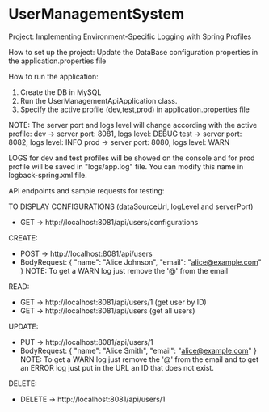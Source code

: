 # UserManagementSystem
Project: Implementing Environment-Specific Logging with Spring Profiles

How to set up the project:
Update the DataBase configuration properties in the application.properties file

How to run the application:
1. Create the DB in MySQL
2. Run the UserManagementApiApplication class.
3. Specify the active profile (dev,test,prod) in application.properties file

NOTE: The server port and logs level will change according with the active profile:
dev -> server port: 8081, logs level: DEBUG
test -> server port: 8082, logs level: INFO
prod -> server port: 8080, logs level: WARN

LOGS for dev and test profiles will be showed on the console and for prod profile will be saved in "logs/app.log" file. You can modify this name in logback-spring.xml file.

API endpoints and sample requests for testing:

TO DISPLAY CONFIGURATIONS (dataSourceUrl, logLevel and serverPort)
- GET -> http://localhost:8081/api/users/configurations

CREATE:
 - POST -> http://localhost:8081/api/users
 - BodyRequest:
{
  "name": "Alice Johnson",
  "email": "alice@example.com"
}
NOTE: To get a WARN log just remove the '@' from the email

READ:
- GET -> http://localhost:8081/api/users/1 (get user by ID)
- GET -> http://localhost:8081/api/users (get all users)

UPDATE:
- PUT -> http://localhost:8081/api/users/1
 - BodyRequest:
{
  "name": "Alice Smith",
  "email": "alice@example.com"
}
NOTE: To get a WARN log just remove the '@' from the email and to get an ERROR log just put in the URL an ID that does not exist.

DELETE:
- DELETE -> http://localhost:8081/api/users/1
